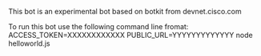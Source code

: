 This bot is an experimental bot based on botkit from devnet.cisco.com

To run this bot use the following command line fromat:
ACCESS_TOKEN=XXXXXXXXXXXX PUBLIC_URL=YYYYYYYYYYYYY node helloworld.js

